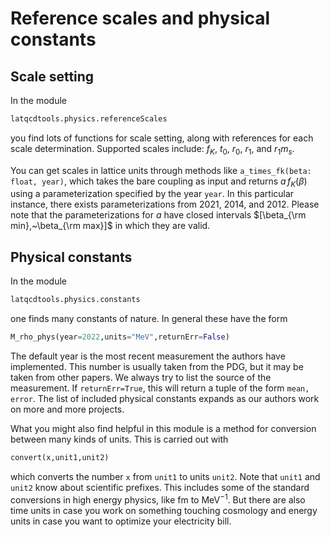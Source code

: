 # Reference scales and physical constants

## Scale setting

In the module 
```Python
latqcdtools.physics.referenceScales
```
you find lots of functions for scale setting, along with references for each scale determination. 
Supported scales include: $f_K$, $t_0$, $r_0$, $r_1$, and $r_1m_s$. 

You can get scales in lattice units
through methods like `a_times_fk(beta: float, year)`, which takes the bare coupling 
as input and returns $a\,f_K(\beta)$
using a parameterization specified by the year `year`. In this particular instance, there
exists parameterizations from 2021, 2014, and 2012.
Please note that the parameterizations for $a$ have closed intervals $[\beta_{\rm min},~\beta_{\rm max}]$ in
which they are valid.


## Physical constants

In the module
```Python
latqcdtools.physics.constants
```
one finds many constants of nature. In general these have the form
```Python
M_rho_phys(year=2022,units="MeV",returnErr=False)
```
The default year is the most recent measurement the authors have implemented. This number is usually
taken from the PDG, but it may be taken from other papers. We always try to list the source of the measurement.
If `returnErr=True`, this will return a tuple of the form `mean, error`. The list of included physical
constants expands as our authors work on more and more projects.

What you might also find helpful in this module is a method for conversion between many kinds of units.
This is carried out with
```Python
convert(x,unit1,unit2)
```
which converts the number `x` from `unit1` to units `unit2`. Note that `unit1` and `unit2` know about
scientific prefixes. This includes some of the standard conversions in high energy physics, like
fm to MeV$^{-1}$. But there are also time units in case you work on something touching cosmology
and energy units in case you want to optimize your electricity bill.

